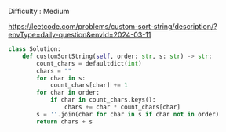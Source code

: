 Difficulty : Medium 

https://leetcode.com/problems/custom-sort-string/description/?envType=daily-question&envId=2024-03-11 


```python
class Solution:
    def customSortString(self, order: str, s: str) -> str:
        count_chars = defaultdict(int)
        chars = ""
        for char in s:
            count_chars[char] += 1
        for char in order:
            if char in count_chars.keys():
                chars += char * count_chars[char]
        s = ''.join(char for char in s if char not in order)
        return chars + s
```
